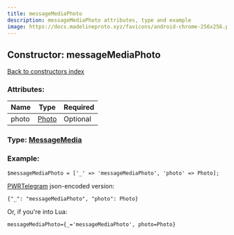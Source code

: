 ```yaml
---
title: messageMediaPhoto
description: messageMediaPhoto attributes, type and example
image: https://docs.madelineproto.xyz/favicons/android-chrome-256x256.png
---
```

## Constructor: messageMediaPhoto  
[Back to constructors index](index.md)



### Attributes:

| Name     |    Type       | Required |
|----------|---------------|----------|
|photo|[Photo](../types/Photo.md) | Optional|



### Type: [MessageMedia](../types/MessageMedia.md)


### Example:

```
$messageMediaPhoto = ['_' => 'messageMediaPhoto', 'photo' => Photo];
```  

[PWRTelegram](https://pwrtelegram.xyz) json-encoded version:

```
{"_": "messageMediaPhoto", "photo": Photo}
```


Or, if you're into Lua:  


```
messageMediaPhoto={_='messageMediaPhoto', photo=Photo}

```


